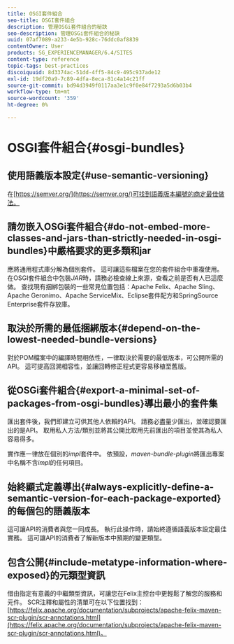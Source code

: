 ```yaml
---
title: OSGI套件組合
seo-title: OSGI套件組合
description: 管理OSGi套件組合的秘訣
seo-description: 管理OSGi套件組合的秘訣
uuid: 07af7089-a233-4e5b-928c-76ddc0af8839
contentOwner: User
products: SG_EXPERIENCEMANAGER/6.4/SITES
content-type: reference
topic-tags: best-practices
discoiquuid: 8d3374ac-51dd-4ff5-84c9-495c937ade12
exl-id: 19df20a9-7c89-4dfa-8eca-81c4a14c21ff
source-git-commit: bd94d3949f0117aa3e1c9f0e84f7293a5d6b03b4
workflow-type: tm+mt
source-wordcount: '359'
ht-degree: 0%

---
```


# OSGI套件組合{#osgi-bundles}

## 使用語義版本設定{#use-semantic-versioning}

在[https://semver.org/](https://semver.org/)可找到語義版本編號的商定最佳做法。

## 請勿嵌入OSGi套件組合{#do-not-embed-more-classes-and-jars-than-strictly-needed-in-osgi-bundles}中嚴格要求的更多類和jar

應將通用程式庫分解為個別套件。 這可讓這些檔案在您的套件組合中重複使用。 在OSGI套件組合中包裝&#x200B;*JAR*&#x200B;時，請務必檢查線上來源，查看之前是否有人已這麼做。 查找現有捆綁包裝的一些常見位置包括：Apache Felix、Apache Sling、Apache Geronimo、Apache ServiceMix、Eclipse套件配方和SpringSource Enterprise套件存放庫。

## 取決於所需的最低捆綁版本{#depend-on-the-lowest-needed-bundle-versions}

對於POM檔案中的編譯時間相依性，一律取決於需要的最低版本，可公開所需的API。 這可提高回溯相容性，並讓回轉修正程式更容易移植至舊版。

## 從OSGi套件組合{#export-a-minimal-set-of-packages-from-osgi-bundles}導出最小的套件集

匯出套件後，我們即建立可供其他人依賴的API。 請務必盡量少匯出，並確認要匯出的是API。 取用私人方法/類別並將其公開比取用先前匯出的項目並使其為私人容易得多。

實作應一律放在個別的&#x200B;*impl*&#x200B;套件中。 依預設，*maven-bundle-plugin*&#x200B;將匯出專案中名稱不含&#x200B;*impl*&#x200B;的任何項目。

## 始終顯式定義導出{#always-explicitly-define-a-semantic-version-for-each-package-exported}的每個包的語義版本

這可讓API的消費者與您一同成長。 執行此操作時，請始終遵循語義版本設定最佳實務。 這可讓API的消費者了解新版本中預期的變更類型。

## 包含公開{#include-metatype-information-where-exposed}的元類型資訊

借由指定有意義的中繼類型資訊，可讓您在Felix主控台中更輕鬆了解您的服務和元件。 SCR注釋和屬性的清單可在以下位置找到：[https://felix.apache.org/documentation/subprojects/apache-felix-maven-scr-plugin/scr-annotations.html](https://felix.apache.org/documentation/subprojects/apache-felix-maven-scr-plugin/scr-annotations.html)。
